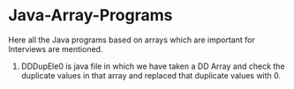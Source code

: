 # Java-Array-Programs
Here all the Java programs based on arrays which are important for Interviews are mentioned.
<br>
1. DDDupEle0 is java file in which we have taken a DD Array and check the duplicate values in that array and replaced that duplicate values  with 0.